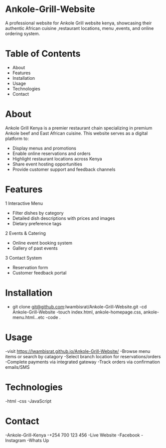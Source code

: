 # Ankole-Grill-Website

A professional website for Ankole Grill website kenya, showcasing their authentic African cuisine
,restaurant locations, menu ,events, and online  ordering system.

# Table of Contents
- About
- Features
- Installation
- Usage
- Technologies
- Contact

# About

Ankole Grill Kenya is a premier restaurant chain specializing in premium Ankole beef and East 
African cuisine. This website serves as a digital platform to:
- Display menus and promotions
- Enable online reservations and orders
- Highlight restaurant locations across Kenya
- Share event hosting opportunities
- Provide customer support and feedback channels

# Features
1 Interactive Menu
- Filter dishes by category 
- Detailed dish descriptions with prices and images
- Dietary preference tags 

2 Events & Catering
- Online event booking system
- Gallery of past events

3 Contact System
- Reservation form
- Customer feedback portal


# Installation

  - git clone git@github.com:lwambisrat/Ankole-Grill-Website.git
   -cd Ankole-Grill-Website
   -touch index.html, ankole-homepage.css, ankole-menu.html...etc
   -code .

# Usage 

-visit https://lwambisrat.github.io/Ankole-Grill-Website/
-Browse menu items or search by catagory
-Select branch location for reservations/orders
-Complete payments via integrated gateway
-Track orders via confirmation emails/SMS

# Technologies
-html
-css
-JavaScript

# Contact
-Ankole-Grill-Kenya
-+254 700 123 456
-Live Website
-Facebook
-Instagram
-Whats Up
